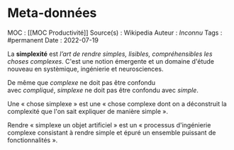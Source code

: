 # Meta-données

MOC : [[MOC Productivité]]
Source(s) : Wikipedia
Auteur : *Inconnu*
Tags : #permanent
Date : 2022-07-19

La **simplexité** est _l’art de rendre simples, lisibles, compréhensibles les choses complexes_. C'est une notion émergente et un domaine d'étude nouveau en systèmique, ingénierie et neurosciences.

De même que _complexe_ ne doit pas être confondu avec _compliqué_, _simplexe_ ne doit pas être confondu avec _simple_.

Une « chose simplexe » est une « chose complexe dont on a déconstruit la complexité que l'on sait expliquer de manière simple ».

Rendre « simplexe un objet artificiel » est un « processus d'ingénierie complexe consistant à rendre simple et épuré un ensemble puissant de fonctionnalités ».